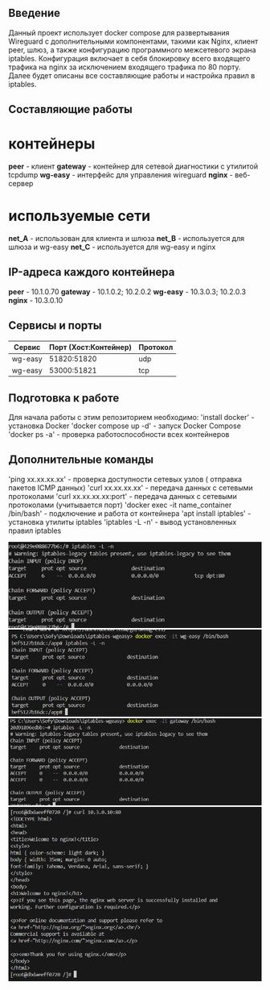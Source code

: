 ## Введение
Данный проект использует docker compose для развертывания Wireguard с дополнительными компонентами, такими как Nginx, клиент peer, шлюз, а также конфигурацию программного межсетевого экрана iptables. Конфигурация включает в себя блокировку всего входящего трафика на nginx за исключением входящего трафика по 80 порту. Далее будет описаны все составляющие работы и настройка правил в iptables.

## Составляющие работы 
# контейнеры 
**peer** - клиент 
**gateway** - контейнер для сетевой диагностики с утилитой tcpdump 
**wg-easy** - интерфейс для управления wireguard
**nginx** - веб-сервер

# используемые сети
**net_A** - использован для клиента и шлюза
**net_B** - используется для шлюза и wg-easy
**net_C**  - используется для wg-easy и nginx

## IP-адреса каждого контейнера 

**peer** - 10.1.0.70
**gateway** - 10.1.0.2; 10.2.0.2
**wg-easy** - 10.3.0.3; 10.2.0.3
**nginx** - 10.3.0.10

## Сервисы и порты

| Сервис   | Порт (Хост:Контейнер)  | Протокол |
|----------|------------------------|----------|
| wg-easy  | 51820:51820            | udp      |
| wg-easy  | 53000:51821            | tcp      |

## Подготовка к работе 
Для начала работы с этим репозиторием необходимо:
'install docker' - установка Docker 
'docker compose up -d' - запуск Docker Compose 
'docker ps -a' - проверка работоспособности всех контейнеров 



## Дополнительные команды 
'ping xx.xx.xx.xx' - проверка доступности сетевых узлов ( отправка пакетов ICMP данных)
'curl xx.xx.xx.xx' - передача данных с сетевыми протоколами 
'curl xx.xx.xx.xx:port' - передача данных с сетевыми протоколами (учитывается порт)
'docker exec -it name_container /bin/bash' - подключение и работа от контейнера
'apt install iptables' - установка утилиты iptables
'iptables -L -n' - вывод установленных правил iptables  

![iptables nginx](/nginx-iptables.jpg)
![iptables wg-easy](/wgeasy-iptables.png)
![iptables gateway](/gateway-iptables.png)
![peer result](/peer-resu;t.png)



 
 
